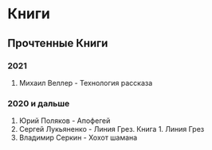# Книги


## Прочтенные Книги

### 2021
1. Михаил Веллер - Технология рассказа


### 2020 и дальше
1. Юрий Поляков - Апофегей
2. Сергей Лукьяненко - Линия Грез. Книга 1. Линия Грез
3. Владимир Серкин - Хохот шамана
